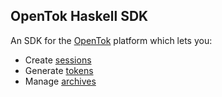 ## OpenTok Haskell SDK


An SDK for the [OpenTok](https://tokbox.com/platform) platform which lets you:

 - Create [sessions](https://tokbox.com/developer/guides/create-session/)
 - Generate [tokens](https://tokbox.com/developer/guides/create-token/)
 - Manage [archives](https://tokbox.com/developer/guides/archiving/)

